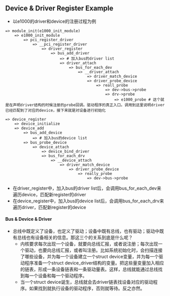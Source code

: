 ## Device & Driver Register Example

* 以e1000的driver和device的注册过程为例
```
=> module_init(e1000_init_module)
	=> e1000_init_module
		=> pci_register_driver
			=> __pci_register_driver
				=> driver_register
					=> bus_add_driver
						=> # 加入bus的driver list
						=> driver_attach
							=> bus_for_each_dev
								=> __driver_attach
									=> driver_match_device
									=> driver_probe_device
										=> reall_probe
											=> dev->bus->probe
											=> drv->probe   
                                                => e1000_probe # 这个就是在声明driver结构的时候注册的probe回调。驱动程序的真正入口。调用到这里说明driver已经匹配到了对应的device，接下来就是对设备进行初始化
```

```
=> device_register
	=> device_initialize
	=> device_add
		=> bus_add_device
			=> # 加入bus的device list
		=> bus_probe_device
			=> device_attach
				=> device_bind_driver
				=> bus_for_each_drv
					=> __device_attach
						=> driver_match_device
							=> driver_probe_device
								=> really_probe
                                    => dev->bus->probe
```

* 在driver_register中，加入bus的driver list后，会调用bus_for_each_dev来遍历device，匹配新register的driver
* 在device_register中，加入bus的device list后，会调用bus_for_each_drv来遍历driver，匹配新register的device

#### Bus & Device & Driver
* 总线中既定义了设备，也定义了驱动；设备中既有总线，也有驱动；驱动中既有总线也有设备相关的信息。那这三个的关系到底是什么呢？
    * 内核要求每次出现一个设备，就要向总线汇报，或者说注册；每次出现一个驱动，也要向总线汇报，或者叫注册。比如系统初始化时，会扫描连接了哪些设备，并为每一个设备建立一个struct device变量，并为每一个驱动程序准备一个struct device_driver结构的变量。把这些量变量加入相应的链表，形成一条设备链表和一条驱动量表。这样，总线就能通过总线找到每一个设备和每一个驱动程序。
    * 当一个struct device诞生，总线就会去driver链表找设备对应的驱动程序。如果找到就执行设备的驱动程序，否则就等待。反之亦然。